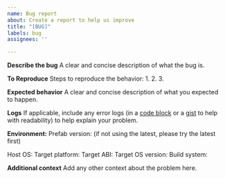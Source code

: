 ```yaml
---
name: Bug report
about: Create a report to help us improve
title: "[BUG]"
labels: bug
assignees: ''

---
```


**Describe the bug**
A clear and concise description of what the bug is.

**To Reproduce**
Steps to reproduce the behavior:
1. 
2. 
3. 

**Expected behavior**
A clear and concise description of what you expected to happen.

**Logs**
If applicable, include any error logs (in a [code block](https://help.github.com/en/github/writing-on-github/creating-and-highlighting-code-blocks#fenced-code-blocks) or a [gist](https://gist.github.com/) to help with readability) to help explain your problem.

**Environment:**
Prefab version: (if not using the latest, please try the latest first) 

Host OS:
Target platform:
Target ABI:
Target OS version:
Build system:

**Additional context**
Add any other context about the problem here.
